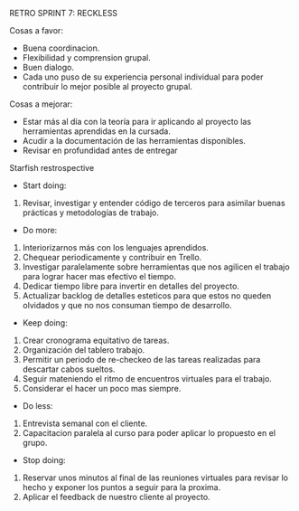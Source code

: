 RETRO SPRINT 7: RECKLESS

Cosas a favor:

* Buena coordinacion.
* Flexibilidad y comprension grupal.
* Buen dialogo.
* Cada uno puso de su experiencia personal individual para poder contribuir lo mejor posible al proyecto grupal.

Cosas a mejorar:
* Estar más al día con la teoría para ir aplicando al proyecto las herramientas aprendidas en la cursada.
* Acudir a la documentación de las herramientas disponibles.
* Revisar en profundidad antes de entregar


Starfish restrospective

* Start doing:
1) Revisar, investigar y entender código de terceros para asimilar buenas prácticas y metodologías de trabajo.


* Do more:
1) Interiorizarnos más con los lenguajes aprendidos.
2) Chequear periodicamente y contribuir en Trello.
3) Investigar paralelamente sobre herramientas que nos agilicen el trabajo para lograr hacer mas efectivo el tiempo.
4) Dedicar tiempo libre para invertir en detalles del proyecto.
5) Actualizar backlog de detalles esteticos para que estos no queden olvidados y que no nos consuman tiempo de desarrollo.

* Keep doing:
1) Crear cronograma equitativo de tareas.
2) Organización del tablero trabajo.
3) Permitir un periodo de re-checkeo de las tareas realizadas para descartar cabos sueltos. 
4) Seguir mateniendo el ritmo de encuentros virtuales para el trabajo.
5) Considerar el hacer un poco mas siempre.

* Do less:
1) Entrevista semanal con el cliente.
2) Capacitacion paralela al curso para poder aplicar lo propuesto en el grupo.

* Stop doing:
1) Reservar unos minutos al final de las reuniones virtuales para revisar lo hecho y exponer los puntos a seguir para la proxima.
2) Aplicar el feedback de nuestro cliente al proyecto.
